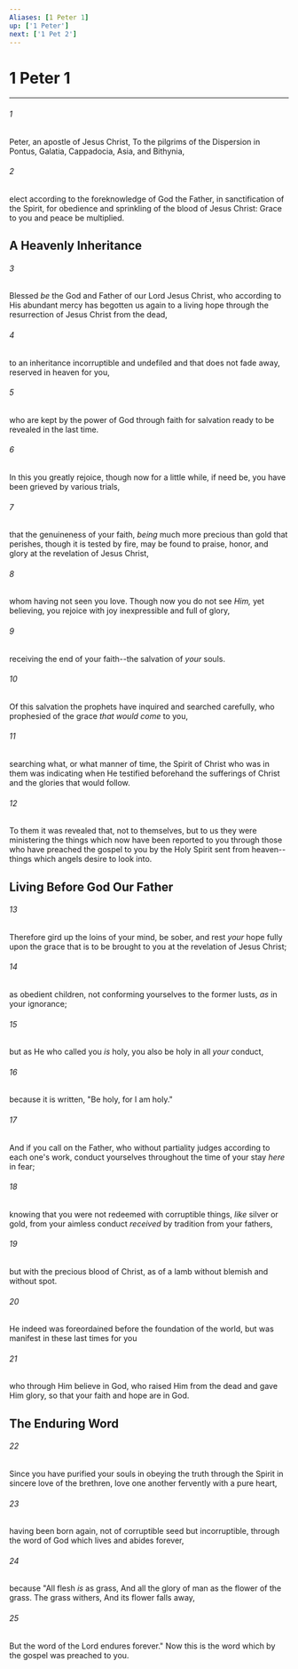 ```yaml
---
Aliases: [1 Peter 1]
up: ['1 Peter']
next: ['1 Pet 2']
---
```

# 1 Peter 1

***


###### 1 
Peter, an apostle of Jesus Christ, To the pilgrims of the Dispersion in Pontus, Galatia, Cappadocia, Asia, and Bithynia, 

###### 2 
elect according to the foreknowledge of God the Father, in sanctification of the Spirit, for obedience and sprinkling of the blood of Jesus Christ: Grace to you and peace be multiplied.

## A Heavenly Inheritance 

###### 3 
Blessed _be_ the God and Father of our Lord Jesus Christ, who according to His abundant mercy has begotten us again to a living hope through the resurrection of Jesus Christ from the dead, 

###### 4 
to an inheritance incorruptible and undefiled and that does not fade away, reserved in heaven for you, 

###### 5 
who are kept by the power of God through faith for salvation ready to be revealed in the last time. 

###### 6 
In this you greatly rejoice, though now for a little while, if need be, you have been grieved by various trials, 

###### 7 
that the genuineness of your faith, _being_ much more precious than gold that perishes, though it is tested by fire, may be found to praise, honor, and glory at the revelation of Jesus Christ, 

###### 8 
whom having not seen you love. Though now you do not see _Him,_ yet believing, you rejoice with joy inexpressible and full of glory, 

###### 9 
receiving the end of your faith--the salvation of _your_ souls. 

###### 10 
Of this salvation the prophets have inquired and searched carefully, who prophesied of the grace _that would come_ to you, 

###### 11 
searching what, or what manner of time, the Spirit of Christ who was in them was indicating when He testified beforehand the sufferings of Christ and the glories that would follow. 

###### 12 
To them it was revealed that, not to themselves, but to us they were ministering the things which now have been reported to you through those who have preached the gospel to you by the Holy Spirit sent from heaven--things which angels desire to look into.

## Living Before God Our Father 

###### 13 
Therefore gird up the loins of your mind, be sober, and rest _your_ hope fully upon the grace that is to be brought to you at the revelation of Jesus Christ; 

###### 14 
as obedient children, not conforming yourselves to the former lusts, _as_ in your ignorance; 

###### 15 
but as He who called you _is_ holy, you also be holy in all _your_ conduct, 

###### 16 
because it is written, "Be holy, for I am holy." 

###### 17 
And if you call on the Father, who without partiality judges according to each one's work, conduct yourselves throughout the time of your stay _here_ in fear; 

###### 18 
knowing that you were not redeemed with corruptible things, _like_ silver or gold, from your aimless conduct _received_ by tradition from your fathers, 

###### 19 
but with the precious blood of Christ, as of a lamb without blemish and without spot. 

###### 20 
He indeed was foreordained before the foundation of the world, but was manifest in these last times for you 

###### 21 
who through Him believe in God, who raised Him from the dead and gave Him glory, so that your faith and hope are in God.

## The Enduring Word 

###### 22 
Since you have purified your souls in obeying the truth through the Spirit in sincere love of the brethren, love one another fervently with a pure heart, 

###### 23 
having been born again, not of corruptible seed but incorruptible, through the word of God which lives and abides forever, 

###### 24 
because "All flesh _is_ as grass, And all the glory of man as the flower of the grass. The grass withers, And its flower falls away, 

###### 25 
But the word of the Lord endures forever." Now this is the word which by the gospel was preached to you.
